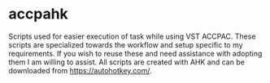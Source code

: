 # accpahk
Scripts used for easier execution of task while using VST ACCPAC. 
These scripts are specialized towards the workflow and setup specific to my requirements. 
If you wish to reuse these and need assistance with adopting them I am willing to assist.
All scripts are created with AHK and can be downloaded from https://autohotkey.com/.
